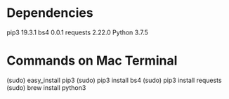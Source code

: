 # Dependencies

pip3 19.3.1
    bs4 0.0.1
    requests 2.22.0
Python 3.7.5

# Commands on Mac Terminal

(sudo) easy_install pip3
    (sudo) pip3 install bs4
    (sudo) pip3 install requests
(sudo) brew install python3
